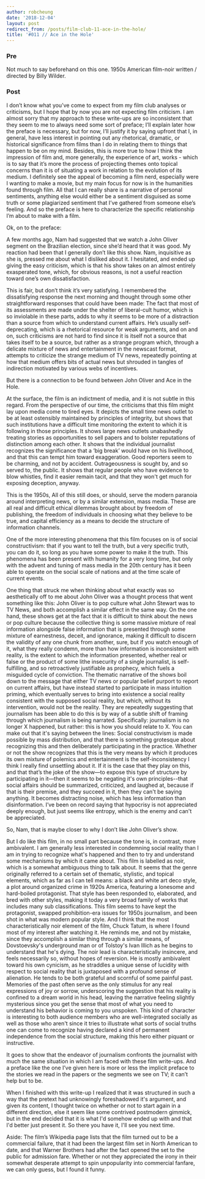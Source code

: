 ```yaml
---
author: robcheung
date: '2018-12-04'
layout: post
redirect_from: /posts/film-club-11-ace-in-the-hole/
title: '#011 // Ace in the Hole'
---
```


### Pre

Not much to say beforehand on this one. 1950s American film-noir written / directed by Billy Wilder.

### Post

I don’t know what you’ve come to expect from my film club analyses or criticisms, but I hope that by now you are not expecting film criticism. I am almost sorry that my approach to these write-ups are so inconsistent that they seem to me to always need some sort of preface; I’ll explain later how the preface is necessary, but for now, I’ll justify it by saying upfront that I, in general, have less interest in pointing out any rhetorical, dramatic, or historical significance from films than I do in relating them to things that happen to be on my mind. Besides, this is more true to how I think the impression of film and, more generally, the experience of art, works - which is to say that it’s more the process of projecting themes onto topical concerns than it is of situating a work in relation to the evolution of its medium. I definitely see the appeal of becoming a film nerd, especially were I wanting to make a movie, but my main focus for now is in the humanities found through film. All that I can really share is a narrative of personal sentiments, anything else would either be a sentiment disguised as some truth or some plagiarized sentiment that I’ve gathered from someone else’s feeling. And so the preface is here to characterize the specific relationship I’m about to make with a film.

Ok, on to the preface:

A few months ago, Nam had suggested that we watch a John Oliver segment on the Brazilian election, since she’d heard that it was good. My reaction had been that I generally don’t like this show. Nam, inquisitive as she is, pressed me about what I disliked about it. I hesitated, and ended up giving the easy criticism, which is that his show takes on an almost entirely exasperated tone, which, for obvious reasons, is not a useful reaction toward one’s own dissatisfaction. 

This is fair, but don’t think it’s very satisfying. I remembered the dissatisfying response the next morning and thought through some other straightforward responses that could have been made: The fact that most of its assessments are made under the shelter of liberal-cult humor, which is so inviolable in these parts, adds to why it seems to be more of a distraction than a source from which to understand current affairs. He’s usually self-deprecating, which is a rhetorical resource for weak arguments, and on and on, such criticisms are not hard to find since it is itself not a source that takes itself to be a source, but rather as a strange program which, through a delicate mixture of news and entertainment in the newscast format, attempts to criticize the strange medium of TV news, repeatedly pointing at how that medium offers bits of actual news but shrouded in tangles of indirection motivated by various webs of incentives.

But there is a connection to be found between John Oliver and Ace in the Hole.

At the surface, the film is an indictment of media, and it is not subtle in this regard. From the perspective of our time, the criticisms that this film might lay upon media come to tired eyes. It depicts the small time news outlet to be at least ostensibly maintained by principles of integrity, but shows that such institutions have a difficult time monitoring the extent to which it is following in those principles. It shows large news outlets unabashedly treating stories as opportunities to sell papers and to bolster reputations of distinction among each other. It shows that the individual journalist recognizes the significance that a ‘big break’ would have on his livelihood, and that this can tempt him toward exaggeration. Good reporters seem to be charming, and not by accident. Outrageousness is sought by, and so served to, the public. It shows that regular people who have evidence to blow whistles, find it easier remain tacit, and that they won't get much for exposing deception, anyway. 

This is the 1950s, All of this still does, or should, serve the modern paranoia around interpreting news, or by a similar extension, mass media. These are all real and difficult ethical dilemmas brought about by freedom of publishing, the freedom of individuals in choosing what they believe to be true, and capital efficiency as a means to decide the structure of information channels. 

One of the more interesting phenomena that this film focuses on is of social constructivism: that if you want to tell the truth, but a very specific truth, you can do it, so long as you have some power to make it the truth. This phenomena has been present with humanity for a very long time, but only with the advent and tuning of mass media in the 20th century has it been able to operate on the social scale of nations and at the time scale of current events.

One thing that struck me when thinking about what exactly was so aesthetically off to me about John Oliver was a thought process that went something like this: John Oliver is to pop culture what John Stewart was to TV News, and both accomplish a similar effect in the same way. On the one hand, these shows get at the fact that it is difficult to think about the news or pop culture because the collective thing is some massive mixture of real information alongside false information that is presented through some mixture of earnestness, deceit, and ignorance, making it difficult to discern the validity of any one chunk from another, sure, but if you watch enough of it, what they really condemn, more than how information is inconsistent with reality, is the extent to which the information presented, whether real or false or the product of some lithe insecurity of a single journalist, is self-fulfilling, and so retroactively justifiable as prophecy, which fuels a misguided cycle of conviction. The thematic narrative of the shows boil down to the message that either TV news or popular belief purport to report on current affairs, but have instead started to participate in mass intuition priming, which eventually serves to bring into existence a social reality consistent with the supposed social reality, but which, without its intervention, would not be the reality. They are repeatedly suggesting that journalism has been able to do this is by way of a subtle shift of framing through which journalism is being narrated. Specifically: journalism is no longer X happened, but rather: this is how you should relate to X. You can make out that it's saying between the lines: Social constructivism is made possible by mass distribution, and that there is something grotesque about recognizing this and then deliberately participating in the practice. Whether or not the show recognizes that this is the very means by which it produces its own mixture of polemics and entertainment is the self-inconsistency I think I really find unsettling about it. If it is the case that they play on this, and that that’s the joke of the show—to expose this type of structure by participating in it—then it seems to be negating it's own principles--that social affairs should be summarized, criticized, and laughed at, because if that is their premise, and they succeed in it, then they can't be saying anything. It becomes distracting noise, which has less information than disinformation. I’ve been on record saying that hypocrisy is not appreciated deeply enough, but just seems like entropy, which is the enemy and can't be appreciated. 

So, Nam, that is maybe closer to why I don’t like John Oliver’s show. 

But I do like this film, in no small part because the tone is, in contrast, more ambivalent. I am generally less interested in condemning social reality than I am in trying to recognize what's happened and then to try and understand some mechanisms by which it came about. This film is labelled as noir, which is a somewhat ambiguous thing to talk about. It seems that the genre originally referred to a certain set of thematic, stylistic, and topical elements, which as far as I can tell means: a black and white art deco style, a plot around organized crime in 1920s America, featuring a lonesome and hard-boiled protagonist. That style has been responded to, elaborated, and bred with other styles, making it today a very broad family of works that includes many sub classifications. This film seems to have kept the protagonist, swapped prohibition-era issues for 1950s journalism, and been shot in what was modern popular style. And I think that the most characteristically noir element of the film, Chuck Tatum, is where I found most of my interest after watching it. He reminds me, and not by mistake, since they accomplish a similar thing through a similar means, of Dovstoevsky's underground man or of Tolstoy's Ivan Illich as he begins to understand that he's dying. The noir lead is characteristically insincere,  and feels necessarily so, without hopes of reversion. He is mostly ambivalent toward his own cynicism, as he straddles a unique sense of lucidity with respect to social reality that is juxtaposed with a profound sense of alienation. He tends to be both grateful and scornful of some painful past. Memories of the past often serve as the only stimulus for any real expressions of joy or sorrow, underscoring the suggestion that his reality is confined to a dream world in his head, leaving the narrative feeling slightly mysterious since you get the sense that most of what you need to understand his behavior is coming to you unspoken. This kind of character is interesting to both audience members who are well-integrated socially as well as those who aren't since it tries to illustrate what sorts of social truths one can come to recognize having declared a kind of permanent independence from the social structure, making this hero either piquant or instructive. 

It goes to show that the endeavor of journalism confronts the journalist with much the same situation in which I am faced with these film write-ups. And a preface like the one I’ve given here is more or less the implicit preface to the stories we read in the papers or the segments we see on TV; it can’t help but to be.

When I finished with this write-up I realized that it was structured in such a way that the pretext had unknowingly foreshadowed it's argument, and given its content, I thought twice on whether or not to start again in a different direction, else it seem like some contrived postmodern gimmick, but in the end decided that it is what I'd somehow ended up with and that I'd better just present it. So there you have it, I'll see you next time.

Aside: The film’s Wikipedia page lists that the film turned out to be a commercial failure, that it had been the largest film set in North American to date, and that Warner Brothers had after the fact opened the set to the public for admission fare. Whether or not they appreciated the irony in their somewhat desperate attempt to spin unpopularity into commercial fanfare, we can only guess, but I found it funny.